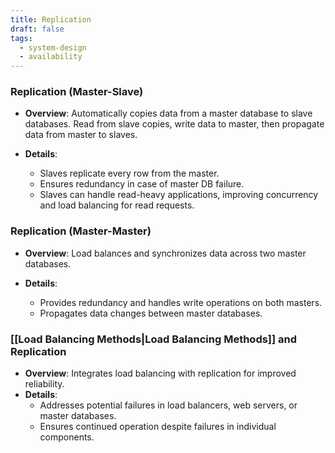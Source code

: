 ```yaml
---
title: Replication
draft: false
tags:
  - system-design
  - availability
---
```

### Replication (Master-Slave)

- **Overview**: Automatically copies data from a master database to slave databases. Read from slave copies, write data to master, then propagate data from master to slaves.

- **Details**:
    - Slaves replicate every row from the master.
    - Ensures redundancy in case of master DB failure.
    - Slaves can handle read-heavy applications, improving concurrency and load balancing for read requests.

### Replication (Master-Master)

- **Overview**: Load balances and synchronizes data across two master databases.

- **Details**:
    - Provides redundancy and handles write operations on both masters.
    - Propagates data changes between master databases.

### [[Load Balancing Methods|Load Balancing Methods]] and Replication

- **Overview**: Integrates load balancing with replication for improved reliability.
- **Details**:
    - Addresses potential failures in load balancers, web servers, or master databases.
    - Ensures continued operation despite failures in individual components.
